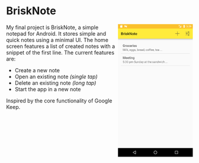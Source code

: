 # BriskNote
<p align="left">
    <img align="right" width="40%" src="preview.png">
    My final project is BriskNote, a simple notepad for Android. It stores simple and quick notes using a minimal UI. The home screen features a list of created notes with a snippet of the first line. The current features are:
    <ul>
        <li>Create a new note</li>
        <li>Open an existing note <i>(single tap)</i></li>
        <li>Delete an existing note <i>(long tap)</i></li>
        <li>Start the app in a new note</li>
    </ul>
    Inspired by the core functionality of Google Keep.
</p>
